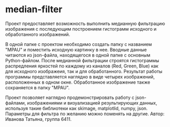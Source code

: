 # median-filter
Проект предоставляет возможность выполнить медианную фильтрацию изображения с последующим построением гистограмм исходного и обработанного изображений.

В одной папке с проектом необходимо создать папку с названием "MPAU" и поместить исходную картинку в нее.  Вводные данные читаются из 
json-файла, находящегося в одной папке с основным Python-файлом. После медианной фильтрации строятся гистограммы распредления яркостей по каждому из каналов (Red, Green, Blue) 
как для исходного изображеия, так и для обработанного. Результат работы программы представляется наглядно в виде четырех изображений, расположенных в одном окне. Обработанное 
изображение также сохраняется в папку "MPAU".

Проект позволяет наглядно продемонстрировать работу с json-файлами, изображениями и визуализацией результирующих данных, используя такие библиотеки как skimage, matplotlid, numpy,
json.
Параметры для фильтра по желанию можно поменять на другие. 
Автор: Иванова Татьяна, группа 6411.
